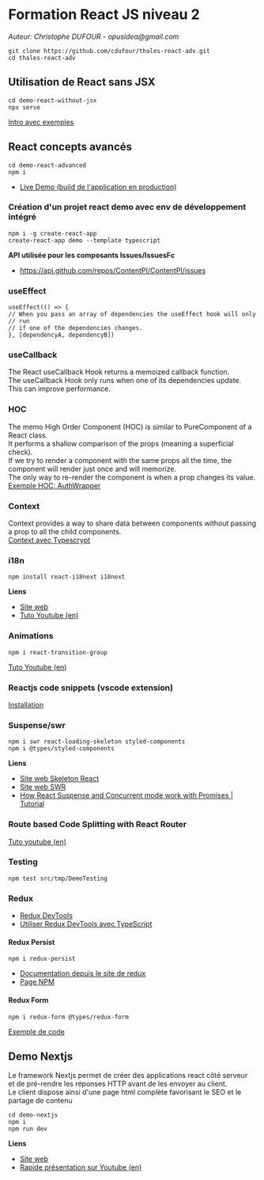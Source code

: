 # Formation React JS niveau 2
_Auteur: Christophe DUFOUR - opusidea@gmail.com_
```
git clone https://github.com/cdufour/thales-react-adv.git
cd thales-react-adv
```

## Utilisation de React sans JSX
```
cd demo-react-without-jsx
npx serve
```
[Intro avec exemples](https://reactgo.com/react-createelement-example/)

## React concepts avancés
```
cd demo-react-advanced
npm i
```
* [Live Demo (build de l'application en production)](http://reactjs-niveau2-demo.opusidea.org/)

### Création d'un projet react demo avec env de développement intégré
```
npm i -g create-react-app
create-react-app demo --template typescript
```

**API utilisée pour les composants Issues/IssuesFc**
* https://api.github.com/repos/ContentPI/ContentPI/issues

### useEffect
```
useEffect(() => {
// When you pass an array of dependencies the useEffect hook will only
// run
// if one of the dependencies changes.
}, [dependencyA, dependencyB])
```

### useCallback
The React useCallback Hook returns a memoized callback function.\
The useCallback Hook only runs when one of its dependencies update.\
This can improve performance.

### HOC
The memo High Order Component (HOC) is similar to PureComponent of a React class.\
It performs a shallow comparison of the props (meaning a superficial check).\
If we try to render a component with the same props all the time, the component will render just once and will memorize.\
The only way to re-render the component is when a prop changes its value.\
[Exemple HOC: AuthWrapper](https://codepen.io/chrischuck/pen/yRwMeo?editors=0010)

### Context
Context provides a way to share data between components without passing a prop to all the child components.\
[Context avec Typescrypt](https://felixgerschau.com/react-typescript-context)

### i18n
```
npm install react-i18next i18next
```
**Liens**
* [Site web](https://react.i18next.com/)
* [Tuto Youtube (en)](https://youtu.be/Od6VRVJH15Y)

### Animations
```
npm i react-transition-group
```
[Tuto Youtube (en)](https://youtu.be/BZRyIOrWfHU)


### Reactjs code snippets (vscode extension)
[Installation](https://marketplace.visualstudio.com/items?itemName=xabikos.ReactSnippets)

### Suspense/swr
```
npm i swr react-loading-skeleton styled-components
npm i @types/styled-components
```
**Liens**
* [Site web Skeleton React](https://skeletonreact.com/)
* [Site web SWR](https://swr.vercel.app/)
* [How React Suspense and Concurrent mode work with Promises | Tutorial](https://youtu.be/C-AlTVKgs3Y)

### Route based Code Splitting with React Router
[Tuto youtube (en)](https://youtu.be/5ZFK_5V8VpI)

### Testing
```
npm test src/tmp/DemoTesting
```
### Redux
* [Redux DevTools](https://chrome.google.com/webstore/detail/redux-devtools/lmhkpmbekcpmknklioeibfkpmmfibljd?hl=fr)
* [Utiliser Redux DevTools avec TypeScript](https://www.mydatahack.com/getting-redux-devtools-to-work-with-typescript/)

#### Redux Persist
```
npm i redux-persist
```
* [Documentation depuis le site de redux](https://redux-toolkit.js.org/usage/usage-guide#use-with-redux-persist)
* [Page NPM](https://www.npmjs.com/package/redux-persist)

#### Redux Form
```
npm i redux-form @types/redux-form
```
[Exemple de code](https://codesandbox.io/s/mZRjw05yp)


## Demo Nextjs
Le framework Nextjs permet de créer des applications react côté serveur\
et de pré-rendre les réponses HTTP avant de les envoyer au client.\
Le client dispose ainsi d'une page html complète favorisant le SEO et le partage de contenu
```
cd demo-nextjs
npm i
npm run dev
```
**Liens**
* [Site web](https://nextjs.org/)
* [Rapide présentation sur Youtube (en)](https://youtu.be/Sklc_fQBmcs)
